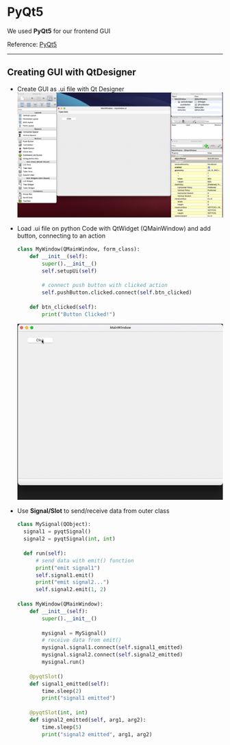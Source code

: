 # PyQt5

We used **PyQt5** for our frontend GUI

Reference: [PyQt5](https://pypi.org/project/PyQt5/)

---

## Creating GUI with QtDesigner

- Create GUI as .ui file with Qt Designer
  ![QtDesigner](/pyQt/QtDesigner.png)

- Load .ui file on python Code with QtWidget (QMainWindow) and add button, connecting to an action

  ```python
  class MyWindow(QMainWindow, form_class):
      def __init__(self):
          super().__init__()
          self.setupUi(self)

          # connect push button with clicked action
          self.pushButton.clicked.connect(self.btn_clicked)

      def btn_clicked(self):
          print("Button Clicked!")
  ```

  ![mywindow_clicked](/pyQt/mywindow_clicked.gif)

- Use **Signal/Slot** to send/receive data from outer class

  ```python
  class MySignal(QObject):
    signal1 = pyqtSignal()
    signal2 = pyqtSignal(int, int)

    def run(self):
        # send data with emit() function
        print("emit signal1")
        self.signal1.emit()
        print("emit signal2...")
        self.signal2.emit(1, 2)

  class MyWindow(QMainWindow):
      def __init__(self):
          super().__init__()

          mysignal = MySignal()
          # receive data from emit()
          mysignal.signal1.connect(self.signal1_emitted)
          mysignal.signal2.connect(self.signal2_emitted)
          mysignal.run()

      @pyqtSlot()
      def signal1_emitted(self):
          time.sleep(2)
          print("signal1 emitted")

      @pyqtSlot(int, int)
      def signal2_emitted(self, arg1, arg2):
          time.sleep(5)
          print("signal2 emitted", arg1, arg2)
  ```
